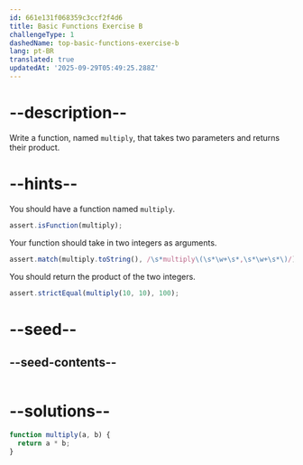 ```yaml
---
id: 661e131f068359c3ccf2f4d6
title: Basic Functions Exercise B
challengeType: 1
dashedName: top-basic-functions-exercise-b
lang: pt-BR
translated: true
updatedAt: '2025-09-29T05:49:25.288Z'
---
```


# --description--

Write a function, named `multiply`, that takes two parameters and returns their product.

# --hints--

You should have a function named `multiply`.

```js
assert.isFunction(multiply);
```

Your function should take in two integers as arguments.

```js
assert.match(multiply.toString(), /\s*multiply\(\s*\w+\s*,\s*\w+\s*\)/);
```

You should return the product of the two integers.

```js
assert.strictEqual(multiply(10, 10), 100);
```


# --seed--

## --seed-contents--

```js

```

# --solutions--

```js 
function multiply(a, b) {
  return a * b;
}
```
